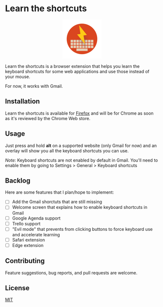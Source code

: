 # Learn the shortcuts

<p align="center">
  <img src="https://github.com/matthieu60/learn-the-shortcuts/raw/master/src/icons/logo-128.png">
</p>

Learn the shortcuts is a browser extension that helps you learn the keyboard shortcuts for some web applications and use those instead of your mouse.

For now, it works with Gmail.

## Installation

Learn the shortcuts is available for [Firefox](https://addons.mozilla.org/fr/firefox/addon/learn-the-shortcuts) and will be for Chrome as soon as it's reviewed by the Chrome Web store.

## Usage

Just press and hold **alt** on a supported website (only Gmail for now) and an overlay will show you all the keyboard shortcuts you can use.

*Note:* Keyboard shortcuts are not enabled by default in Gmail. You'll need to enable them by going to Settings > General > Keyboard shortcuts

## Backlog
Here are some features that I plan/hope to implement:

- [ ] Add the Gmail shorctuts that are still missing
- [ ] Welcome screen that explains how to enable keyboard shortcuts in Gmail
- [ ] Google Agenda support
- [ ] Trello support
- [ ] "Evil mode" that prevents from clicking buttons to force keyboard use and accelerate learning
- [ ] Safari extension
- [ ] Edge extension

## Contributing
Feature suggestions, bug reports, and pull requests are welcome.

## License
[MIT](https://choosealicense.com/licenses/mit/)
